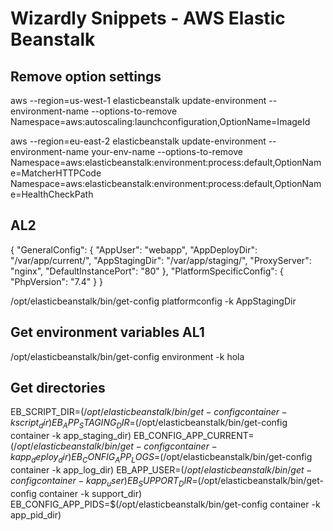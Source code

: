 # Wizardly Snippets - AWS Elastic Beanstalk

## Remove option settings

aws --region=us-west-1 elasticbeanstalk update-environment --environment-name <the-environment-name> --options-to-remove Namespace=aws:autoscaling:launchconfiguration,OptionName=ImageId


aws --region=eu-east-2 elasticbeanstalk update-environment --environment-name your-env-name --options-to-remove Namespace=aws:elasticbeanstalk:environment:process:default,OptionName=MatcherHTTPCode Namespace=aws:elasticbeanstalk:environment:process:default,OptionName=HealthCheckPath

## AL2 ##

{
  "GeneralConfig": {
    "AppUser": "webapp",
    "AppDeployDir": "/var/app/current/",
    "AppStagingDir": "/var/app/staging/",
    "ProxyServer": "nginx",
    "DefaultInstancePort": "80"
  },
  "PlatformSpecificConfig": {
    "PhpVersion": "7.4"
  }
}

/opt/elasticbeanstalk/bin/get-config platformconfig -k AppStagingDir



## Get environment variables AL1
/opt/elasticbeanstalk/bin/get-config environment -k hola

## Get directories
EB_SCRIPT_DIR=$(/opt/elasticbeanstalk/bin/get-config container -k script_dir)
EB_APP_STAGING_DIR=$(/opt/elasticbeanstalk/bin/get-config container -k app_staging_dir)
EB_CONFIG_APP_CURRENT=$(/opt/elasticbeanstalk/bin/get-config container -k app_deploy_dir)
EB_CONFIG_APP_LOGS=$(/opt/elasticbeanstalk/bin/get-config container -k app_log_dir)
EB_APP_USER=$(/opt/elasticbeanstalk/bin/get-config container -k app_user)
EB_SUPPORT_DIR=$(/opt/elasticbeanstalk/bin/get-config container -k support_dir)
EB_CONFIG_APP_PIDS=$(/opt/elasticbeanstalk/bin/get-config container -k app_pid_dir)
